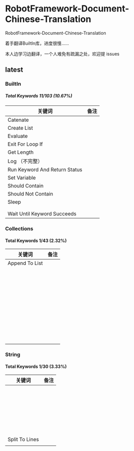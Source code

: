 # RobotFramework-Document-Chinese-Translation

RobotFramework-Document-Chinese-Translation

着手翻译BuiltIn库，进度很慢......

本人边学习边翻译，一个人难免有疏漏之处，欢迎提 issues

## latest

### BuiltIn

##### Total Keywords  11/103  (10.67%)

| 关键词   | 备注 |
| -------- | ---- |
| Catenate |      |
| Create List |      |
| Evaluate |    |
| Exit For Loop If | |
| Get Length | |
| Log （不完整） | |
| Run Keyword And Return Status |  |
| Set Variable | |
| Should Contain | |
| Should Not Contain | |
| Sleep | |
| | |
| | |
| Wait Until Keyword Succeeds | |















### Collections

#### Total Keywords  1/43  (2.32%)

| 关键词         | 备注 |
| -------------- | ---- |
| Append To List |      |
|                |      |
|                |      |
|                |      |
|                |      |
|                |      |
|                |      |
|                |      |
|                |      |
|                |      |
|                |      |
|                |      |
|                |      |
|                |      |
|                |      |
|                |      |
|                |      |
|                |      |
|                |      |
|                |      |
|                |      |
|                |      |
|                |      |
|                |      |
|                |      |
|                |      |
|                |      |
|                |      |
|                |      |
|                |      |
|                |      |
|                |      |
|                |      |
|                |      |
|                |      |
|                |      |
|                |      |
|                |      |
|                |      |
|                |      |
|                |      |
|                |      |



### String

#### Total Keywords   1/30  (3.33%)

| 关键词         | 备注 |
| -------------- | ---- |
|                |      |
|                |      |
|                |      |
|                |      |
|                |      |
|                |      |
|                |      |
|                |      |
|                |      |
|                |      |
|                |      |
|                |      |
|                |      |
|                |      |
|                |      |
|                |      |
|                |      |
|                |      |
|                |      |
|                |      |
|                |      |
|                |      |
|                |      |
|                |      |
|                |      |
|                |      |
|                |      |
| Split To Lines |      |
|                |      |



